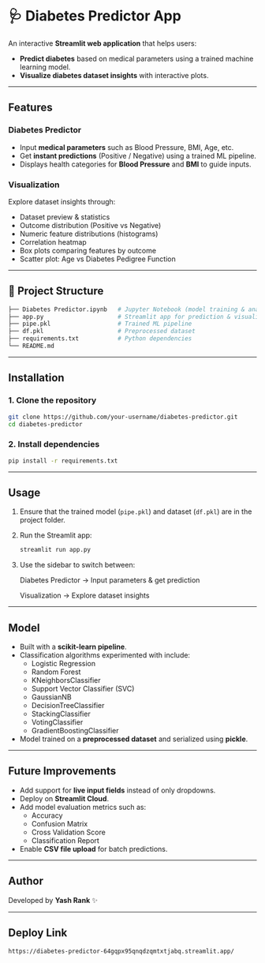 # 🩺 Diabetes Predictor App  

An interactive **Streamlit web application** that helps users:  
- **Predict diabetes** based on medical parameters using a trained machine learning model.  
- **Visualize diabetes dataset insights** with interactive plots.  

---

## Features  

###  Diabetes Predictor  
- Input **medical parameters** such as Blood Pressure, BMI, Age, etc.  
- Get **instant predictions** (Positive / Negative) using a trained ML pipeline.  
- Displays health categories for **Blood Pressure** and **BMI** to guide inputs.  

###  Visualization  
Explore dataset insights through:  
- Dataset preview & statistics  
- Outcome distribution (Positive vs Negative)  
- Numeric feature distributions (histograms)  
- Correlation heatmap  
- Box plots comparing features by outcome  
- Scatter plot: Age vs Diabetes Pedigree Function  

---

## 📂 Project Structure 
```bash
├── Diabetes Predictor.ipynb   # Jupyter Notebook (model training & analysis)  
├── app.py                     # Streamlit app for prediction & visualization  
├── pipe.pkl                   # Trained ML pipeline  
├── df.pkl                     # Preprocessed dataset  
├── requirements.txt           # Python dependencies  
└── README.md 
```
---


## Installation  

### 1. Clone the repository  
```bash
git clone https://github.com/your-username/diabetes-predictor.git
cd diabetes-predictor 
```

### 2. Install dependencies
```bash
pip install -r requirements.txt
```
---

## Usage  

1. Ensure that the trained model (`pipe.pkl`) and dataset (`df.pkl`) are in the project folder.  
2. Run the Streamlit app:  
   ```bash
   streamlit run app.py
3. Use the sidebar to switch between:

   Diabetes Predictor → Input parameters & get prediction

   Visualization → Explore dataset insights

---
## Model  

- Built with a **scikit-learn pipeline**.  
- Classification algorithms experimented with include:  
  - Logistic Regression  
  - Random Forest  
  - KNeighborsClassifier  
  - Support Vector Classifier (SVC)  
  - GaussianNB  
  - DecisionTreeClassifier  
  - StackingClassifier  
  - VotingClassifier  
  - GradientBoostingClassifier  
- Model trained on a **preprocessed dataset** and serialized using **pickle**.  

---

## Future Improvements  

- Add support for **live input fields** instead of only dropdowns.  
- Deploy on **Streamlit Cloud**.  
- Add model evaluation metrics such as:  
  - Accuracy  
  - Confusion Matrix  
  - Cross Validation Score  
  - Classification Report  
- Enable **CSV file upload** for batch predictions.  

---
## Author  

Developed by **Yash Rank** ✨  

---
## Deploy Link
```bash
https://diabetes-predictor-64gqpx95qnqdzqmtxtjabq.streamlit.app/
```



